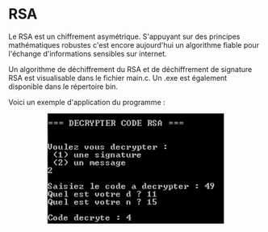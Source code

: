 # RSA
Le RSA est un chiffrement asymétrique. S'appuyant sur des principes mathématiques robustes c'est encore aujourd'hui un algorithme fiable pour l'échange d'informations sensibles sur internet.

Un algorithme de déchiffrement du RSA et de déchiffrement de signature RSA est visualisable dans le fichier main.c.
Un .exe est également disponible dans le répertoire bin.

Voici un exemple d'application du programme :
<p align="center">
  <img src="https://github.com/ClaireGouessant/RSA/blob/master/RSA.PNG" width="350"/>
</p>
